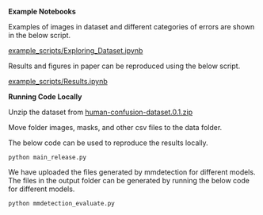 
**Example Notebooks**

Examples of images in dataset and different categories of errors are shown in the below script.

[example_scripts/Exploring_Dataset.ipynb](https://github.com/kailasdayanandan/dual_thinking/blob/main/example_scripts/Exploring_Dataset.ipynb)

Results and figures in paper can be reproduced using the below script.

[example_scripts/Results.ipynb](https://github.com/kailasdayanandan/dual_thinking/blob/main/example_scripts/Results.ipynb)



**Running Code Locally**

Unzip the dataset from 
[human-confusion-dataset.0.1.zip](https://github.com/kailasdayanandan/dual_thinking/releases/download/v0.0.1-dataset-release/human-confusion-dataset.0.1.zip)

Move folder images, masks, and other csv files to the data folder.

The below code can be used to reproduce the results locally.

```
python main_release.py
```

We have uploaded the files generated by mmdetection for different models.
The files in the output folder can be generated by running the below code for different models.

```
python mmdetection_evaluate.py
```
